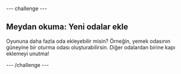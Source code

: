 \--- challenge \---

## Meydan okuma: Yeni odalar ekle

Oyununa daha fazla oda ekleyebilir misin? Örneğin, yemek odasının güneyine bir oturma odası oluşturabilirsin. Diğer odalardan birine kapı eklemeyi unutma!

\--- /challenge \---